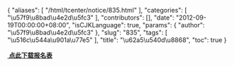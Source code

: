 {
    "aliases": [
        "/html/tcenter/notice/835.html"
    ],
    "categories": [
        "\u57f9\u8bad\u4e2d\u5fc3"
    ],
    "contributors": [],
    "date": "2012-09-19T00:00:00+08:00",
    "isCJKLanguage": true,
    "params": {
        "author": "\u57f9\u8bad\u4e2d\u5fc3"
    },
    "slug": "835",
    "tags": [
        "\u516c\u544a\u901a\u77e5"
    ],
    "title": "\u62a5\u540d\u8868",
    "toc": true
}
**[<img
    src="https://cdn.tfls.online/mirror/full/f0eba9ffb26316ca8807c234ce38c861956443b4.jpg"
    style="display:block;margin-left:auto;margin-right:auto;"
    decoding="async"
    fetchpriority="auto"
    loading="lazy"
    height="16"
    width="16"
/> 点此下载报名表](http://www.tfls.cn/UploadFile/load/20120919224601_4590.xls "点击下载")**

